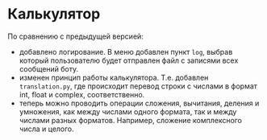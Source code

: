 # Калькулятор
По сравнению с предыдущей версией:
- добавлено логирование. В меню добавлен пункт `log`, выбрав который пользователю будет отправлен файл с записями всех сообщений боту.
- изменен принцип работы калькулятора. Т.е. добавлен `translation.py`, где происходит перевод строки с числами в формат int, float и complex, соответственно.
- теперь можно проводить операции сложения, вычитания, деления и умножения, как между числами одного формата, так и между числами разных форматов. Например, сложение комплексного числа и целого.
 
